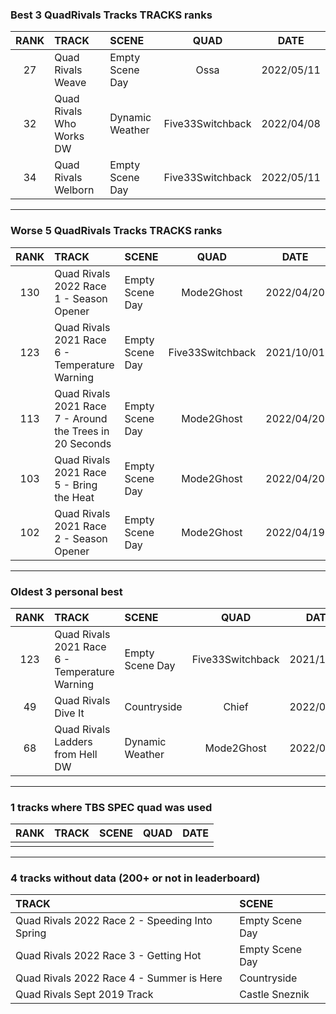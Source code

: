 ### Best 3 QuadRivals Tracks TRACKS ranks
|RANK|TRACK|SCENE|QUAD|DATE|
|:---:|:---|:---|:---:|:---:|
|27|Quad Rivals Weave|Empty Scene Day|Ossa|2022/05/11|
|32|Quad Rivals Who Works DW|Dynamic Weather|Five33Switchback|2022/04/08|
|34|Quad Rivals Welborn|Empty Scene Day|Five33Switchback|2022/05/11|
---
### Worse 5 QuadRivals Tracks TRACKS ranks
|RANK|TRACK|SCENE|QUAD|DATE|
|:---:|:---|:---|:---:|:---:|
|130|Quad Rivals 2022 Race 1 - Season Opener|Empty Scene Day|Mode2Ghost|2022/04/20|
|123|Quad Rivals 2021 Race 6 - Temperature Warning|Empty Scene Day|Five33Switchback|2021/10/01|
|113|Quad Rivals 2021 Race 7 - Around the Trees in 20 Seconds|Empty Scene Day|Mode2Ghost|2022/04/20|
|103|Quad Rivals 2021 Race 5 - Bring the Heat|Empty Scene Day|Mode2Ghost|2022/04/20|
|102|Quad Rivals 2021 Race 2 - Season Opener|Empty Scene Day|Mode2Ghost|2022/04/19|
---
### Oldest 3 personal best
|RANK|TRACK|SCENE|QUAD|DATE|
|:---:|:---|:---|:---:|:---:|
|123|Quad Rivals 2021 Race 6 - Temperature Warning|Empty Scene Day|Five33Switchback|2021/10/01|
|49|Quad Rivals Dive It|Countryside|Chief|2022/01/06|
|68|Quad Rivals Ladders from Hell DW|Dynamic Weather|Mode2Ghost|2022/04/06|
---
### 1 tracks where TBS SPEC quad was used
|RANK|TRACK|SCENE|QUAD|DATE|
|:---:|:---|:---|:---:|:---:|
||||||
---
### 4 tracks without data (200+ or not in leaderboard)
|TRACK|SCENE|
|:---|:---|
|Quad Rivals 2022 Race 2 - Speeding Into Spring|Empty Scene Day|
|Quad Rivals 2022 Race 3 - Getting Hot|Empty Scene Day|
|Quad Rivals 2022 Race 4 - Summer is Here|Countryside|
|Quad Rivals Sept 2019 Track|Castle Sneznik|
